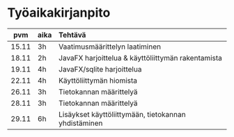 # Työaikakirjanpito

| pvm   | aika | Tehtävä |                       
| :----:|:-----|:-----|
| 15.11 |3h| Vaatimusmäärittelyn laatiminen |
| 18.11 |2h| JavaFX harjoittelua & käyttöliittymän rakentamista |
| 19.11 |4h| JavaFX/sqlite harjoittelua |
| 22.11 |4h| Käyttöliittymän hiomista |
| 26.11 |3h| Tietokannan määrittelyä |
| 28.11 |3h| Tietokannan määrittelyä |
| 29.11 |6h| Lisäykset käyttöliittymään, tietokannan yhdistäminen |

